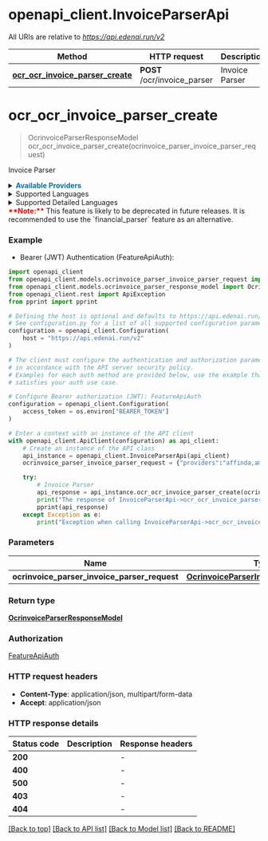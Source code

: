# openapi_client.InvoiceParserApi

All URIs are relative to *https://api.edenai.run/v2*

Method | HTTP request | Description
------------- | ------------- | -------------
[**ocr_ocr_invoice_parser_create**](InvoiceParserApi.md#ocr_ocr_invoice_parser_create) | **POST** /ocr/invoice_parser | Invoice Parser


# **ocr_ocr_invoice_parser_create**
> OcrinvoiceParserResponseModel ocr_ocr_invoice_parser_create(ocrinvoice_parser_invoice_parser_request)

Invoice Parser

<details><summary><strong style='color: #0072a3; cursor: pointer'>Available Providers</strong></summary>    |Provider|Version|Price|Billing unit| |----|-------|-----|------------| |**affinda**|`v3`|0.08 (per 1 page)|1 page |**base64**|`latest`|0.25 (per 1 page)|1 page |**dataleon**|`v4.0.0`|0.05 (per 1 page)|1 page |**microsoft**|`v2.1-preview.3`|0.01 (per 1 page)|1 page |**mindee**|`v2`|0.1 (per 1 page)|1 page |**amazon**|`boto3 1.26.8`|0.01 (per 1 page)|1 page |**google**|`DocumentAI v1 beta3`|0.01 (per 1 page)|10 page |**klippa**|`v1`|0.1 (per 1 file)|1 file |**veryfi**|`v8`|0.16 (per 1 file)|1 file   </details>  <details><summary>Supported Languages</summary>      |Name|Value| |----|-----| |**Afrikaans**|`af`| |**Albanian**|`sq`| |**Arabic**|`ar`| |**Bengali**|`bn`| |**Bulgarian**|`bg`| |**Catalan**|`ca`| |**Chinese**|`zh`| |**Croatian**|`hr`| |**Czech**|`cs`| |**Danish**|`da`| |**Dutch**|`nl`| |**English**|`en`| |**Estonian**|`et`| |**Finnish**|`fi`| |**French**|`fr`| |**German**|`de`| |**Gujarati**|`gu`| |**Hebrew**|`he`| |**Hindi**|`hi`| |**Hungarian**|`hu`| |**Indonesian**|`id`| |**Italian**|`it`| |**Japanese**|`ja`| |**Kannada**|`kn`| |**Korean**|`ko`| |**Latvian**|`lv`| |**Lithuanian**|`lt`| |**Macedonian**|`mk`| |**Malayalam**|`ml`| |**Marathi**|`mr`| |**Modern Greek (1453-)**|`el`| |**Nepali (macrolanguage)**|`ne`| |**Norwegian**|`no`| |**Panjabi**|`pa`| |**Persian**|`fa`| |**Polish**|`pl`| |**Portuguese**|`pt`| |**Romanian**|`ro`| |**Russian**|`ru`| |**Slovak**|`sk`| |**Slovenian**|`sl`| |**Somali**|`so`| |**Spanish**|`es`| |**Swahili (macrolanguage)**|`sw`| |**Swedish**|`sv`| |**Tagalog**|`tl`| |**Tamil**|`ta`| |**Telugu**|`te`| |**Thai**|`th`| |**Turkish**|`tr`| |**Ukrainian**|`uk`| |**Urdu**|`ur`| |**Vietnamese**|`vi`|  </details><details><summary>Supported Detailed Languages</summary>      |Name|Value| |----|-----| |**Auto detection**|`auto-detect`| |**Chinese (China)**|`zh-cn`| |**Chinese (Taiwan)**|`zh-tw`| |**Danish (Denmark)**|`da-DK`| |**English (United States)**|`en-US`| |**French (France)**|`fr-FR`| |**German (Germany)**|`de-DE`| |**Italian (Italy)**|`it-IT`| |**Portuguese (Portugal)**|`pt-PT`| |**Spanish (Spain)**|`es-ES`|  </details><strong style='color:red;'>**Note:**</strong> This feature is likely to be deprecated in future releases. It is recommended to use the `financial_parser` feature as an alternative.

### Example

* Bearer (JWT) Authentication (FeatureApiAuth):

```python
import openapi_client
from openapi_client.models.ocrinvoice_parser_invoice_parser_request import OcrinvoiceParserInvoiceParserRequest
from openapi_client.models.ocrinvoice_parser_response_model import OcrinvoiceParserResponseModel
from openapi_client.rest import ApiException
from pprint import pprint

# Defining the host is optional and defaults to https://api.edenai.run/v2
# See configuration.py for a list of all supported configuration parameters.
configuration = openapi_client.Configuration(
    host = "https://api.edenai.run/v2"
)

# The client must configure the authentication and authorization parameters
# in accordance with the API server security policy.
# Examples for each auth method are provided below, use the example that
# satisfies your auth use case.

# Configure Bearer authorization (JWT): FeatureApiAuth
configuration = openapi_client.Configuration(
    access_token = os.environ["BEARER_TOKEN"]
)

# Enter a context with an instance of the API client
with openapi_client.ApiClient(configuration) as api_client:
    # Create an instance of the API class
    api_instance = openapi_client.InvoiceParserApi(api_client)
    ocrinvoice_parser_invoice_parser_request = {"providers":"affinda,amazon,base64,veryfi,dataleon,mindee,microsoft,klippa,google","language":"en","file_url":"http://edenai-resource-example.png"} # OcrinvoiceParserInvoiceParserRequest | 

    try:
        # Invoice Parser
        api_response = api_instance.ocr_ocr_invoice_parser_create(ocrinvoice_parser_invoice_parser_request)
        print("The response of InvoiceParserApi->ocr_ocr_invoice_parser_create:\n")
        pprint(api_response)
    except Exception as e:
        print("Exception when calling InvoiceParserApi->ocr_ocr_invoice_parser_create: %s\n" % e)
```



### Parameters


Name | Type | Description  | Notes
------------- | ------------- | ------------- | -------------
 **ocrinvoice_parser_invoice_parser_request** | [**OcrinvoiceParserInvoiceParserRequest**](OcrinvoiceParserInvoiceParserRequest.md)|  | 

### Return type

[**OcrinvoiceParserResponseModel**](OcrinvoiceParserResponseModel.md)

### Authorization

[FeatureApiAuth](../README.md#FeatureApiAuth)

### HTTP request headers

 - **Content-Type**: application/json, multipart/form-data
 - **Accept**: application/json

### HTTP response details

| Status code | Description | Response headers |
|-------------|-------------|------------------|
**200** |  |  -  |
**400** |  |  -  |
**500** |  |  -  |
**403** |  |  -  |
**404** |  |  -  |

[[Back to top]](#) [[Back to API list]](../README.md#documentation-for-api-endpoints) [[Back to Model list]](../README.md#documentation-for-models) [[Back to README]](../README.md)

